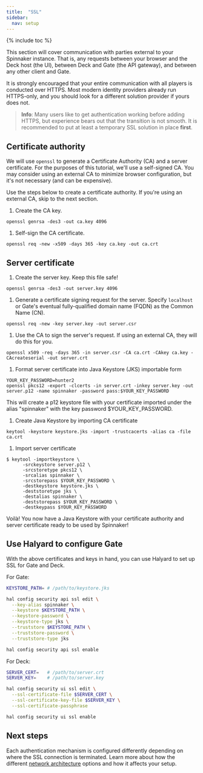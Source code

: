```yaml
---
title:  "SSL"
sidebar:
  nav: setup
---
```

{% include toc %}


This section will cover communication with parties external to your Spinnaker instance. That is, 
any requests between your browser and the Deck host (the UI), between Deck and Gate (the API 
gateway), and between any other client and Gate.

It is strongly encouraged that your entire communication with all players is conducted over HTTPS. 
Most modern identity providers already run HTTPS-only, and you should look for a different 
solution provider if yours does not.

> **Info**: Many users like to get authentication working before adding HTTPS, but experience 
bears out that the transition is not smooth. It is recommended to put at least a temporary SSL 
solution in place 
**first**.

## Certificate authority

We will use `openssl` to generate a Certificate Authority (CA) and a server certificate. For the 
purposes of this tutorial, we'll use a self-signed CA. You may consider using an external CA to 
minimize browser configuration, but it's not necessary (and can be expensive).

Use the steps below to create a certificate authority. If you're using an external CA, skip to the 
next section.

1. Create the CA key.
```
openssl genrsa -des3 -out ca.key 4096
```

1. Self-sign the CA certificate.
```
openssl req -new -x509 -days 365 -key ca.key -out ca.crt
```

## Server certificate
1. Create the server key. Keep this file safe!
```
openssl genrsa -des3 -out server.key 4096
```

1. Generate a certificate signing request for the server. Specify `localhost` or Gate's eventual 
fully-qualified domain name (FQDN) as the Common Name (CN).
```
openssl req -new -key server.key -out server.csr
```

1. Use the CA to sign the server's request. If using an external CA, they will do this for you.
```
openssl x509 -req -days 365 -in server.csr -CA ca.crt -CAkey ca.key -CAcreateserial -out server.crt
```

1. Format server certificate into Java Keystore (JKS) importable form
```
YOUR_KEY_PASSWORD=hunter2
openssl pkcs12 -export -clcerts -in server.crt -inkey server.key -out server.p12 -name spinnaker -password pass:$YOUR_KEY_PASSWORD
```
This will create a p12 keystore file with your certificate imported under the alias "spinnaker" 
with the key password $YOUR_KEY_PASSWORD.

1. Create Java Keystore by importing CA certificate
```
keytool -keystore keystore.jks -import -trustcacerts -alias ca -file ca.crt
```

1. Import server certificate
```
$ keytool -importkeystore \
      -srckeystore server.p12 \
      -srcstoretype pkcs12 \
      -srcalias spinnaker \
      -srcstorepass $YOUR_KEY_PASSWORD \
      -destkeystore keystore.jks \
      -deststoretype jks \
      -destalias spinnaker \
      -deststorepass $YOUR_KEY_PASSWORD \
      -destkeypass $YOUR_KEY_PASSWORD
```

Voilà! You now have a Java Keystore with your certificate authority and server certificate ready to
be used by Spinnaker!


## Use Halyard to configure Gate

With the above certificates and keys in hand, you can use Halyard to set up SSL for Gate and Deck.

For Gate:

```bash
KEYSTORE_PATH= # /path/to/keystore.jks

hal config security api ssl edit \
  --key-alias spinnaker \
  --keystore $KEYSTORE_PATH \
  --keystore-password \
  --keystore-type jks \
  --truststore $KEYSTORE_PATH \
  --truststore-password \
  --truststore-type jks

hal config security api ssl enable
```

For Deck:

```bash
SERVER_CERT=   # /path/to/server.crt
SERVER_KEY=    # /path/to/server.key

hal config security ui ssl edit \
  --ssl-certificate-file $SERVER_CERT \
  --ssl-certificate-key-file $SERVER_KEY \
  --ssl-certificate-passphrase

hal config security ui ssl enable
```

## Next steps

Each authentication mechanism is configured differently depending on where the SSL connection is 
terminated. Learn more about how the different [network architecture](../network-arch/) options 
and how it affects your setup.
